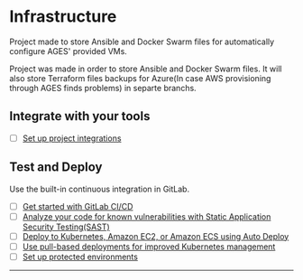 # Infrastructure

Project made to store Ansible and Docker Swarm files for automatically configure AGES' provided VMs.

Project was made in order to store Ansible and Docker Swarm files. It will also store Terraform files backups for Azure(In case AWS provisioning through AGES finds problems) in separte branchs.

## Integrate with your tools

- [ ] [Set up project integrations](https://tools.ages.pucrs.br/cp-planta/infrastructure/-/settings/integrations)

## Test and Deploy

Use the built-in continuous integration in GitLab.

- [ ] [Get started with GitLab CI/CD](https://docs.gitlab.com/ee/ci/quick_start/index.html)
- [ ] [Analyze your code for known vulnerabilities with Static Application Security Testing(SAST)](https://docs.gitlab.com/ee/user/application_security/sast/)
- [ ] [Deploy to Kubernetes, Amazon EC2, or Amazon ECS using Auto Deploy](https://docs.gitlab.com/ee/topics/autodevops/requirements.html)
- [ ] [Use pull-based deployments for improved Kubernetes management](https://docs.gitlab.com/ee/user/clusters/agent/)
- [ ] [Set up protected environments](https://docs.gitlab.com/ee/ci/environments/protected_environments.html)

***
